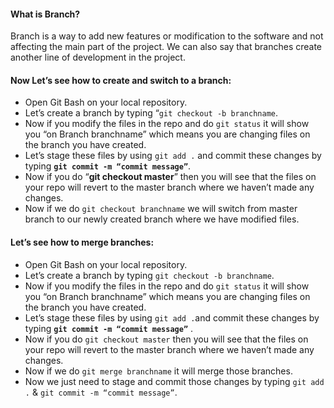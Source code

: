 #### **What is Branch?**

Branch is a way to add new features or modification to the software and not affecting the main part of the project. We can also say that branches create another line of development in the project.

#### **Now Let’s see how to create and switch to a branch:**

- Open Git Bash on your local repository.
- Let’s create a branch by typing “`git checkout -b branchname`.
- Now if you modify the files in the repo and do `git status` it will show you “on Branch branchname” which means you are changing files on the branch you have created.
- Let’s stage these files by using `git add .` and commit these changes by typing **`git commit -m “commit message”`**.
- Now if you do “**git checkout master**” then you will see that the files on your repo will revert to the master branch where we haven’t made any changes.
- Now if we do `git checkout branchname` we will switch from master branch to our newly created branch where we have modified files.

#### **Let’s see how to merge branches:**

- Open Git Bash on your local repository.
- Let’s create a branch by typing `git checkout -b branchname`.
- Now if you modify the files in the repo and do `git status` it will show you “on Branch branchname” which means you are changing files on the branch you have created.
- Let’s stage these files by using `git add .`and commit these changes by typing **`git commit -m “commit message”`** .
- Now if you do `git checkout master` then you will see that the files on your repo will revert to the master branch where we haven’t made any changes.
- Now if we do `git merge branchname` it will merge those branches.
- Now we just need to stage and commit those changes by typing `git add .` & `git commit -m “commit message”`.